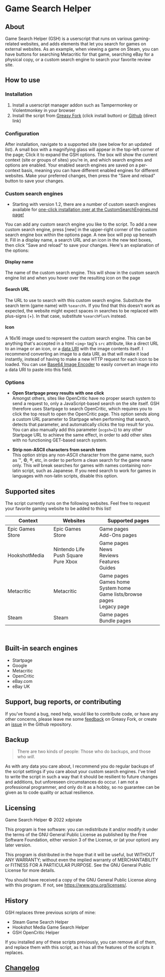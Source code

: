 # Game Search Helper
## About
Game Search Helper (GSH) is a userscript that runs on various gaming-related websites, and adds elements that let you search for games on external websites. As an example, when viewing a game on Steam, you can have buttons for searching Metacritic for that game, searching eBay for a physical copy, or a custom search engine to search your favorite review site.

## How to use
### Installation
1. Install a userscript manager addon such as Tampermonkey or Violentmonkey in your browser
1. Install the script from [Greasy Fork](https://greasyfork.org/en/scripts/441809-game-search-helper/) (click install button) or [Github](https://github.com/xdpirate/GameSearchHelper/raw/main/GameSearchHelper.user.js) (direct link)

### Configuration
After installation, navigate to a supported site (see below for an updated list). A small box with a magnifying glass will appear in the top-left corner of the page; Click it to expand the GSH options. The box will show the current context (site or groups of sites) you're in, and which search engines and options are enabled. Your enabled search engines are saved on a per-context basis, meaning you can have different enabled engines for different websites. Make your preferred changes, then press the "Save and reload" button to save your changes.

### Custom search engines
-  Starting with version 1.2, there are a number of custom search engines available for [one-click installation over at the CustomSearchEngines.md page!](https://github.com/xdpirate/GameSearchHelper/blob/main/CustomSearchEngines.md)

You can add any custom search engine you like to the script. To add a new custom search engine, press [new] in the upper-right corner of the custom search engine box within the options page. A new box will pop up beneath it. Fill in a display name, a search URL and an icon in the new text boxes, then click "Save and reload" to save your changes. Here's an explanation of the options:

#### **Display name**
The name of the custom search engine. This will show in the custom search engine list and when you hover over the resulting icon on the page

#### **Search URL**
The URL to use to search with this custom search engine. Substitute the search term (game name) with `%search%`. If you find that this doesn't work as expected, the website might expect spaces in searches to be replaced with plus-signs (+). In that case, substitute `%searchPlus%` instead.

#### **Icon**
A 16x16 image used to represent the custom search engine. This can be anything that's accepted in a html `<img>` tag's `src` attribute, like a direct URL to an image or an icon, or a [data URI](https://en.wikipedia.org/wiki/Data_URI_scheme) with the image contents itself. I recommend converting an image to a data URI, as that will make it load instantly, instead of having to make a new HTTP request for each icon to be loaded. You can use [Base64 Image Encoder](https://www.base64-image.de/) to easily convert an image into a data URI to paste into this field.

### Options
- **Open Startpage proxy results with one click**<br />
Amongst others, sites like OpenCritic have no proper search system to send a request to, only a JavaScript-based search on the site itself. GSH therefore uses Startpage to search OpenCritic, which requires you to click the top result to open the OpenCritic page. This option sends along a custom URL parameter to Startpage when performing that search, detects that parameter, and automatically clicks the top result for you. You can also manually add this parameter (`ocgsh=1`) to any other Startpage URL to achieve the same effect, in order to add other sites with no functioning GET-based search system.

- **Strip non-ASCII characters from search term**<br />
This option strips any non-ASCII character from the game name, such as &trade;, &copy;, &reg;, etc, in order to perform a clean search for the game name only. This *will* break searches for games with names containing non-latin script, such as Japanese. If you need search to work for games in languages with non-latin scripts, disable this option.

## Supported sites
The script currently runs on the following websites. Feel free to request your favorite gaming website to be added to this list!

| Context | Websites | Supported pages |
| --- | --- | --- |
| Epic Games Store | Epic Games Store | Game pages<br />Add-Ons pages |
| HookshotMedia | Nintendo Life<br />Push Square<br />Pure Xbox | Game pages<br />News<br />Reviews<br />Features<br />Guides |
| Metacritic | Metacritic | Game pages<br />Games home<br />System home<br />Game lists/browse pages<br />Legacy page |
| Steam | Steam | Game pages<br />Bundle pages |

<br />

## Built-in search engines
- Startpage
- Google
- Metacritic
- OpenCritic
- eBay.com
- eBay UK

## Support, bug reports, or contributing
If you've found a bug, need help, would like to contribute code, or have any other concerns, please leave me some [feedback](https://greasyfork.org/en/scripts/441809-game-search-helper/feedback) on Greasy Fork, or create an [issue](https://github.com/xdpirate/GameSearchHelper/issues) in the Github repository.

## Backup
> There are two kinds of people: Those who do backups, and those who *will*.

As with any data you care about, I recommend you do regular backups of the script settings if you care about your custom search engines. I've tried to write the script in such a way that it should be resilient to future changes and additions, but unforeseen circumstances do occur. I am not a professional programmer, and only do it as a hobby, so no guarantee can be given as to code quality or actual resilience.

## Licensing
Game Search Helper © 2022 xdpirate

This program is free software: you can redistribute it and/or modify it under the terms of the GNU General Public License as published by the Free Software Foundation, either version 3 of the License, or (at your option) any later version.

This program is distributed in the hope that it will be useful, but WITHOUT ANY WARRANTY; without even the implied warranty of MERCHANTABILITY or FITNESS FOR A PARTICULAR PURPOSE.  See the GNU General Public License for more details.

You should have received a copy of the GNU General Public License along with this program.  If not, see <https://www.gnu.org/licenses/>.

## History
GSH replaces three previous scripts of mine: 
- Steam Game Search Helper
- Hookshot Media Game Search Helper
- GSH OpenCritic Helper

If you installed any of these scripts previously, you can remove all of them, and replace them with this script, as it has all the features of the scripts it replaces.

## [Changelog](https://github.com/xdpirate/GameSearchHelper/blob/main/CHANGELOG.md)
